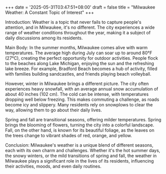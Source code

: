 +++
date = '2025-05-31T03:47:51+08:00'
draft = false
title = "Milwaukee Weather: A Constant Topic of Interest"
+++

Introduction:
Weather is a topic that never fails to capture people's attention, and in Milwaukee, it's no different. The city experiences a wide range of weather conditions throughout the year, making it a subject of daily discussions among its residents.

Main Body:
In the summer months, Milwaukee comes alive with warm temperatures. The average high during July can soar up to around 80°F (27°C), creating the perfect opportunity for outdoor activities. People flock to the beaches along Lake Michigan, enjoying the sun and the refreshing lake breeze. For example, Bradford Beach becomes a hub of activity, filled with families building sandcastles, and friends playing beach volleyball.

However, winter in Milwaukee brings a different picture. The city often experiences heavy snowfall, with an average annual snow accumulation of about 40 inches (102 cm). The cold can be intense, with temperatures dropping well below freezing. This makes commuting a challenge, as roads become icy and slippery. Many residents rely on snowplows to clear the way, allowing them to go about their daily lives.

Spring and fall are transitional seasons, offering milder temperatures. Spring brings the blooming of flowers, turning the city into a colorful landscape. Fall, on the other hand, is known for its beautiful foliage, as the leaves on the trees change to vibrant shades of red, orange, and yellow.

Conclusion:
Milwaukee's weather is a unique blend of different seasons, each with its own charm and challenges. Whether it's the hot summer days, the snowy winters, or the mild transitions of spring and fall, the weather in Milwaukee plays a significant role in the lives of its residents, influencing their activities, moods, and even daily routines.